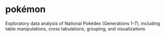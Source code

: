 # pokémon
Exploratory data analysis of National Pokédex (Generations 1-7), including table manipulations, cross tabulations, grouping, and visualizaitons
